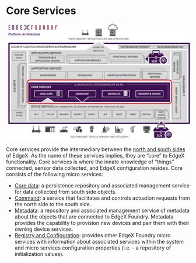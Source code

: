 # Core Services

![image](EdgeX_CoreServices.png)

Core services provide the intermediary between the [north and south sides](../../general/Definitions.md#south-and-north-side) of EdgeX.  As the name of these services implies, they are “core” to EdgeX functionality.  Core services is where the innate knowledge of “things” connected, sensor data collected, and EdgeX configuration resides.  Core consists of the following micro services:

- [Core data](./data/Purpose.md): a persistence repository and associated management service for data collected from south side objects.
- [Command](./command/Ch-Command.md): a service that facilitates and controls actuation requests from the north side to the south side.
- [Metadata](./metadata/Ch-Metadata.md): a repository and associated management service of metadata about the objects that are connected to EdgeX Foundry. Metadata provides the capability to provision new devices and pair them with their owning device services.
- [Registry and Configuration](../configuration/ConfigurationAndRegistry.md): provides other EdgeX Foundry micro services with information about associated services within the system and micro services configuration properties (i.e. - a repository of initialization values).
